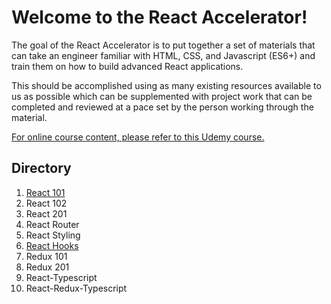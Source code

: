# Welcome to the React Accelerator!
The goal of the React Accelerator is to put together a set of materials that can take an engineer familiar with HTML, CSS, and Javascript (ES6+) and train them on how to build advanced React applications. 

This should be accomplished using as many existing resources available to us as possible which can be supplemented with project work that can be completed and reviewed at a pace set by the person working through the material.

[For online course content, please refer to this Udemy course.](https://redventures.udemy.com/react-the-complete-guide-incl-redux/)

## Directory
1. [React 101](react-101)
2. React 102
3. React 201
4. React Router
5. React Styling
6. [React Hooks](react-hooks)
7. Redux 101
8. Redux 201
9. React-Typescript
10. React-Redux-Typescript